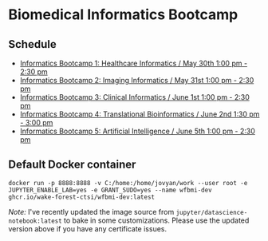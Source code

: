 # Biomedical Informatics Bootcamp

## Schedule

- [Informatics Bootcamp 1: Healthcare Informatics / May 30th 1:00 pm - 2:30 pm](./bootcamp_01/agenda.md)
- [Informatics Bootcamp 2: Imaging Informatics / May 31st 1:00 pm - 2:30 pm](./bootcamp_02/agenda.md)
- [Informatics Bootcamp 3: Clinical Informatics / June 1st 1:00 pm - 2:30 pm](./bootcamp_03/agenda.md)
- [Informatics Bootcamp 4: Translational Bioinformatics / June 2nd 1:30 pm - 3:00 pm](./bootcamp_04/agenda.md)
- [Informatics Bootcamp 5: Artificial Intelligence / June 5th 1:00 pm - 2:30 pm](./bootcamp_05/agenda.md)

## Default Docker container

```shell
docker run -p 8888:8888 -v C:/home:/home/jovyan/work --user root -e JUPYTER_ENABLE_LAB=yes -e GRANT_SUDO=yes --name wfbmi-dev ghcr.io/wake-forest-ctsi/wfbmi-dev:latest
```
*Note:* I've recently updated the image source from `jupyter/datascience-notebook:latest` to bake in some customizations.  Please use the updated version above if you have any certificate issues.
